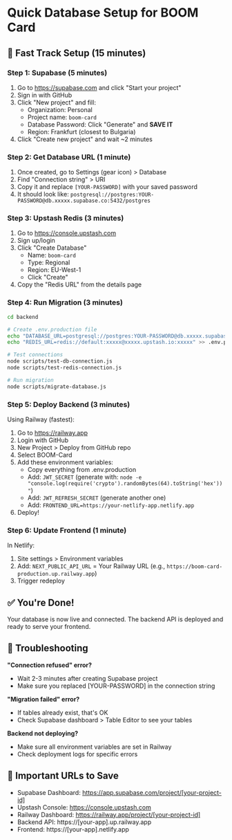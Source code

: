 # Quick Database Setup for BOOM Card

## 🚀 Fast Track Setup (15 minutes)

### Step 1: Supabase (5 minutes)
1. Go to https://supabase.com and click "Start your project"
2. Sign in with GitHub
3. Click "New project" and fill:
   - Organization: Personal
   - Project name: `boom-card`
   - Database Password: Click "Generate" and **SAVE IT**
   - Region: Frankfurt (closest to Bulgaria)
4. Click "Create new project" and wait ~2 minutes

### Step 2: Get Database URL (1 minute)
1. Once created, go to Settings (gear icon) > Database
2. Find "Connection string" > URI
3. Copy it and replace `[YOUR-PASSWORD]` with your saved password
4. It should look like: `postgresql://postgres:YOUR-PASSWORD@db.xxxxx.supabase.co:5432/postgres`

### Step 3: Upstash Redis (3 minutes)
1. Go to https://console.upstash.com
2. Sign up/login
3. Click "Create Database"
   - Name: `boom-card`
   - Type: Regional
   - Region: EU-West-1
   - Click "Create"
4. Copy the "Redis URL" from the details page

### Step 4: Run Migration (3 minutes)
```bash
cd backend

# Create .env.production file
echo "DATABASE_URL=postgresql://postgres:YOUR-PASSWORD@db.xxxxx.supabase.co:5432/postgres" > .env.production
echo "REDIS_URL=redis://default:xxxxx@xxxxx.upstash.io:xxxxx" >> .env.production

# Test connections
node scripts/test-db-connection.js
node scripts/test-redis-connection.js

# Run migration
node scripts/migrate-database.js
```

### Step 5: Deploy Backend (3 minutes)
Using Railway (fastest):
1. Go to https://railway.app
2. Login with GitHub
3. New Project > Deploy from GitHub repo
4. Select BOOM-Card
5. Add these environment variables:
   - Copy everything from .env.production
   - Add: `JWT_SECRET` (generate with: `node -e "console.log(require('crypto').randomBytes(64).toString('hex'))"`)
   - Add: `JWT_REFRESH_SECRET` (generate another one)
   - Add: `FRONTEND_URL=https://your-netlify-app.netlify.app`
6. Deploy!

### Step 6: Update Frontend (1 minute)
In Netlify:
1. Site settings > Environment variables
2. Add: `NEXT_PUBLIC_API_URL` = Your Railway URL (e.g., `https://boom-card-production.up.railway.app`)
3. Trigger redeploy

## ✅ You're Done!

Your database is now live and connected. The backend API is deployed and ready to serve your frontend.

## 🔧 Troubleshooting

**"Connection refused" error?**
- Wait 2-3 minutes after creating Supabase project
- Make sure you replaced [YOUR-PASSWORD] in the connection string

**"Migration failed" error?**
- If tables already exist, that's OK
- Check Supabase dashboard > Table Editor to see your tables

**Backend not deploying?**
- Make sure all environment variables are set in Railway
- Check deployment logs for specific errors

## 📝 Important URLs to Save
- Supabase Dashboard: https://app.supabase.com/project/[your-project-id]
- Upstash Console: https://console.upstash.com
- Railway Dashboard: https://railway.app/project/[your-project-id]
- Backend API: https://[your-app].up.railway.app
- Frontend: https://[your-app].netlify.app